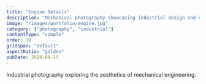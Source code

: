 ```yaml
---
title: "Engine Details"
description: "Mechanical photography showcasing industrial design and engineering beauty."
image: "/images/portfolio/engine.jpg"
category: ["photography", "industrial"]
contentType: "simple"
order: 19
gridSpan: "default"
aspectRatio: "golden"
pubDate: 2024-09-15
---
```


Industrial photography exploring the aesthetics of mechanical engineering.
